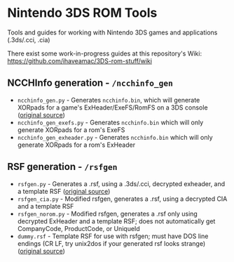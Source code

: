 # Nintendo 3DS ROM Tools
Tools and guides for working with Nintendo 3DS games and applications (.3ds/.cci, .cia)

There exist some work-in-progress guides at this repository's Wiki: https://github.com/ihaveamac/3DS-rom-stuff/wiki

## NCCHInfo generation - `/ncchinfo_gen`
* `ncchinfo_gen.py` - Generates `ncchinfo.bin`, which will generate XORpads for a game's ExHeader/ExeFS/RomFS on a 3DS console ([original source](https://github.com/d0k3/Decrypt9WIP/blob/2935c881f436cc940f44a9455c2ae63aff1744d8/scripts/ncchinfo_gen.py))
* `ncchinfo_gen_exefs.py` - Generates `ncchinfo.bin` which will only generate XORpads for a rom's ExeFS
* `ncchinfo_gen_exheader.py` - Generates `ncchinfo.bin` which will only generate XORpads for a rom's ExHeader

## RSF generation - `/rsfgen`
* `rsfgen.py` - Generates a .rsf, using a .3ds/.cci, decrypted exheader, and a template RSF ([original source](https://gbatemp.net/threads/release-exinjector-inject-original-exheaders-into-repacked-roms.373839/page-16#post-5298180))
* `rsfgen_cia.py` - Modified rsfgen, generates a .rsf, using a decrypted CIA and a template RSF
* `rsfgen_norom.py` - Modified rsfgen, generates a .rsf only using decrypted ExHeader and a template RSF; does not automatically get CompanyCode, ProductCode, or UniqueId
* `dummy.rsf` - Template RSF for use with rsfgen; must have DOS line endings (CR LF, try unix2dos if your generated rsf looks strange) ([original source](https://gist.github.com/mid-kid/d9c4ce50407c71ec9ef3))
